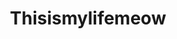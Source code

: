 ---
title: Thisismylifemeow
crosslinks:
- aww
- thisismylifenow
- Purrito
- funny
- youseeingthisshit
- CatsStandingUp
- MEOW_IRL
- hmmm
- pics
- BadAtCat
- mainecoons
- TheCatTrapIsWorking
- catdimension
- TIGHTPUSSY
- gifs
- Calligraphy
- Purrfectloops
- Zoomies
- catpranks
---